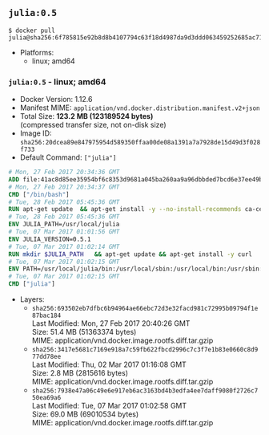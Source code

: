 ## `julia:0.5`

```console
$ docker pull julia@sha256:6f785815e92b8d8b4107794c63f18d4987da9d3ddd063459252685ac7113d09b
```

-	Platforms:
	-	linux; amd64

### `julia:0.5` - linux; amd64

-	Docker Version: 1.12.6
-	Manifest MIME: `application/vnd.docker.distribution.manifest.v2+json`
-	Total Size: **123.2 MB (123189524 bytes)**  
	(compressed transfer size, not on-disk size)
-	Image ID: `sha256:20dcea89e847975954d589350ffaa00de08a1391a7a7928de15d49d3f028f733`
-	Default Command: `["julia"]`

```dockerfile
# Mon, 27 Feb 2017 20:34:36 GMT
ADD file:41ac8d85ee35954bf6c8353d9681a045ba260aa9a96dbbded7bcd6e37ee49bea in / 
# Mon, 27 Feb 2017 20:34:37 GMT
CMD ["/bin/bash"]
# Tue, 28 Feb 2017 05:45:36 GMT
RUN apt-get update 	&& apt-get install -y --no-install-recommends ca-certificates 	&& rm -rf /var/lib/apt/lists/*
# Tue, 28 Feb 2017 05:45:36 GMT
ENV JULIA_PATH=/usr/local/julia
# Tue, 07 Mar 2017 01:01:56 GMT
ENV JULIA_VERSION=0.5.1
# Tue, 07 Mar 2017 01:02:14 GMT
RUN mkdir $JULIA_PATH 	&& apt-get update && apt-get install -y curl 	&& curl -sSL "https://julialang.s3.amazonaws.com/bin/linux/x64/${JULIA_VERSION%[.-]*}/julia-${JULIA_VERSION}-linux-x86_64.tar.gz" -o julia.tar.gz 	&& curl -sSL "https://julialang.s3.amazonaws.com/bin/linux/x64/${JULIA_VERSION%[.-]*}/julia-${JULIA_VERSION}-linux-x86_64.tar.gz.asc" -o julia.tar.gz.asc 	&& export GNUPGHOME="$(mktemp -d)" 	&& gpg --keyserver ha.pool.sks-keyservers.net --recv-keys 3673DF529D9049477F76B37566E3C7DC03D6E495 	&& gpg --batch --verify julia.tar.gz.asc julia.tar.gz 	&& rm -r "$GNUPGHOME" julia.tar.gz.asc 	&& tar -xzf julia.tar.gz -C $JULIA_PATH --strip-components 1 	&& rm -rf /var/lib/apt/lists/* julia.tar.gz*
# Tue, 07 Mar 2017 01:02:15 GMT
ENV PATH=/usr/local/julia/bin:/usr/local/sbin:/usr/local/bin:/usr/sbin:/usr/bin:/sbin:/bin
# Tue, 07 Mar 2017 01:02:15 GMT
CMD ["julia"]
```

-	Layers:
	-	`sha256:693502eb7dfbc6b94964ae66ebc72d3e32facd981c72995b09794f1e87bac184`  
		Last Modified: Mon, 27 Feb 2017 20:40:26 GMT  
		Size: 51.4 MB (51363374 bytes)  
		MIME: application/vnd.docker.image.rootfs.diff.tar.gzip
	-	`sha256:3417e5681c7169e918a7c59fb622fbcd2996c7c3f7e1b83e0660c8d977dd78ee`  
		Last Modified: Thu, 02 Mar 2017 01:16:08 GMT  
		Size: 2.8 MB (2815616 bytes)  
		MIME: application/vnd.docker.image.rootfs.diff.tar.gzip
	-	`sha256:7938e47a06c49e6e917eb6ac3163bd4b3edfa4ee7daff9080f2726c750ea69a6`  
		Last Modified: Tue, 07 Mar 2017 01:02:58 GMT  
		Size: 69.0 MB (69010534 bytes)  
		MIME: application/vnd.docker.image.rootfs.diff.tar.gzip
